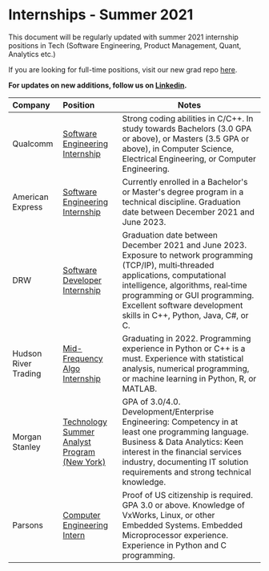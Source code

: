 # Internships - Summer 2021
This document will be regularly updated with summer 2021 internship positions in Tech (Software Engineering, Product Management, Quant, Analytics etc.)

If you are looking for full-time positions, visit our new grad repo [here](https://github.com/gcreddy42/newgrad/).

**For updates on new additions, follow us on [Linkedin](https://www.linkedin.com/company/hiring20).**

|               Company              |            Position                  |                 Notes   |
|:--|:--|--|
|Qualcomm|[Software Engineering Internship](https://jobs.qualcomm.com/public/jobDetails.xhtml?requisitionId=1982304)|Strong coding abilities in C/C++. In study towards Bachelors (3.0 GPA or above), or Masters (3.5 GPA or above), in Computer Science, Electrical Engineering, or Computer Engineering.|
|American Express|[Software Engineering Internship](https://jobs.americanexpress.com/jobs/20001627)|Currently enrolled in a Bachelor's or Master's degree program in a technical discipline. Graduation date between December 2021 and June 2023.|
|DRW|[Software Developer Internship](https://boards.greenhouse.io/drweng/jobs/2194392)|Graduation date between December 2021 and June 2023. Exposure to network programming (TCP/IP), multi‐threaded applications, computational intelligence, algorithms, real‐time programming or GUI programming. Excellent software development skills in C++, Python, Java, C#, or C.|
|Hudson River Trading|[Mid-Frequency Algo Internship](https://www.hudsonrivertrading.com/careers/job/?gh_jid=2160228)|Graduating in 2022. Programming experience in Python or C++ is a must. Experience with statistical analysis, numerical programming, or machine learning in Python, R, or MATLAB.|
|Morgan Stanley|[Technology Summer Analyst Program (New York)](https://morganstanley.tal.net/vx/lang-en-GB/mobile-0/brand-2/user-2429102/xf-3786f0ce9359/candidate/so/pm/1/pl/1/opp/9768-2021-Technology-Summer-Analyst-Program-New-York/en-GB)|GPA of 3.0/4.0. Development/Enterprise Engineering: Competency in at least one programming language. Business & Data Analytics: Keen interest in the financial services industry, documenting IT solution requirements and strong technical knowledge.|
|Parsons|[Computer Engineering Intern](https://parsons.wd5.myworkdayjobs.com/Search/job/Centreville-VA/Computer-Engineering-Intern--Summer-2021-_R109307)|Proof of US citizenship is required. GPA 3.0 or above. Knowledge of VxWorks, Linux, or other Embedded Systems. Embedded Microprocessor experience. Experience in Python and C programming.|

